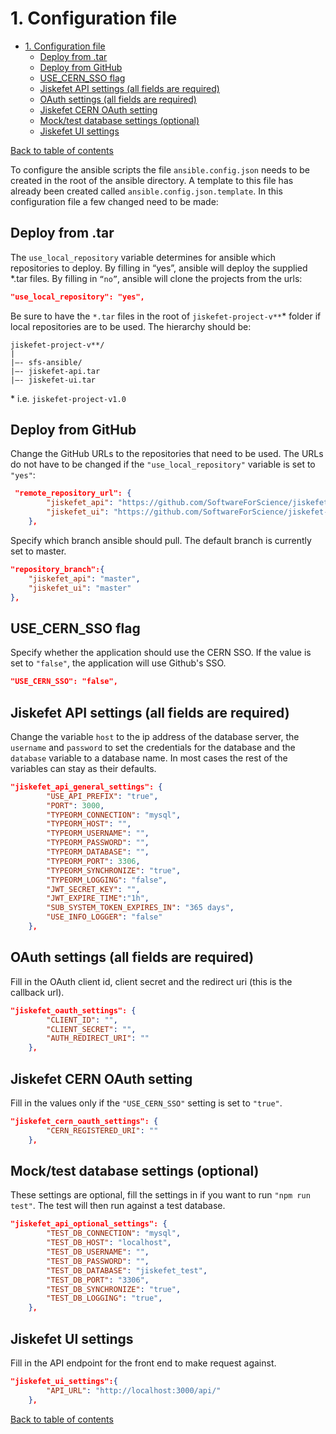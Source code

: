 # 1. Configuration file

- [1. Configuration file](#1-configuration-file)
  - [Deploy from .tar](#deploy-from-tar)
  - [Deploy from GitHub](#deploy-from-github)
  - [USE_CERN_SSO flag](#usecernsso-flag)
  - [Jiskefet API settings (all fields are required)](#jiskefet-api-settings-all-fields-are-required)
  - [OAuth settings (all fields are required)](#oauth-settings-all-fields-are-required)
  - [Jiskefet CERN OAuth setting](#jiskefet-cern-oauth-setting)
  - [Mock/test database settings (optional)](#mocktest-database-settings-optional)
  - [Jiskefet UI settings](#jiskefet-ui-settings)


[Back to table of contents](../README.md#table-of-contents)

To configure the ansible scripts the file `ansible.config.json` needs to be created in the root of the ansible directory.
A template to this file has already been created called `ansible.config.json.template`. In this configuration file a few changed need to be made:

## Deploy from .tar
The `use_local_repository` variable determines for ansible which repositories to deploy. By filling in “yes”, ansible will deploy the supplied *.tar files. By filling in `“no”`, ansible will clone the projects from the urls:

```json
"use_local_repository": "yes",
```

Be sure to have the `*.tar` files in the root of `jiskefet-project-v**`*  folder if local repositories are to be used. The hierarchy should be:
```
jiskefet-project-v**/
|
|–- sfs-ansible/
|–- jiskefet-api.tar
|–- jiskefet-ui.tar
```

\* i.e. `jiskefet-project-v1.0`

## Deploy from GitHub
Change the GitHub URLs to the repositories that need to be used. The URLs do not have to be changed if the `"use_local_repository"` variable is set to `"yes"`:
```json
 "remote_repository_url": {
        "jiskefet_api": "https://github.com/SoftwareForScience/jiskefet-api.git",
        "jiskefet_ui": "https://github.com/SoftwareForScience/jiskefet-ui.git"
    },
```

Specify which branch ansible should pull. The default branch is currently set to master.
```json
"repository_branch":{
    "jiskefet_api": "master",
    "jiskefet_ui": "master"
},
```

## USE_CERN_SSO flag
Specify whether the application should use the CERN SSO. If the value is set to `"false"`, the application will use Github's SSO.
```json
"USE_CERN_SSO": "false",
```

## Jiskefet API settings (all fields are required)
Change the variable `host` to the ip address of the database server, the `username` and `password` to set the 
credentials for the database and the `database` variable to a database name. In most cases the rest of the variables can stay as their defaults.
```json
"jiskefet_api_general_settings": {
        "USE_API_PREFIX": "true",
        "PORT": 3000,
        "TYPEORM_CONNECTION": "mysql",
        "TYPEORM_HOST": "",
        "TYPEORM_USERNAME": "",
        "TYPEORM_PASSWORD": "",
        "TYPEORM_DATABASE": "",
        "TYPEORM_PORT": 3306,
        "TYPEORM_SYNCHRONIZE": "true",
        "TYPEORM_LOGGING": "false",
        "JWT_SECRET_KEY": "",
        "JWT_EXPIRE_TIME":"1h",
        "SUB_SYSTEM_TOKEN_EXPIRES_IN": "365 days",
        "USE_INFO_LOGGER": "false"
    },
```

## OAuth settings (all fields are required)
Fill in the OAuth client id, client secret and the redirect uri (this is the callback url).
```json
"jiskefet_oauth_settings": {
        "CLIENT_ID": "",
        "CLIENT_SECRET": "",
        "AUTH_REDIRECT_URI": ""
    },
```

## Jiskefet CERN OAuth setting
Fill in the values only if the `"USE_CERN_SSO"` setting is set to `"true"`.
```json
"jiskefet_cern_oauth_settings": {
        "CERN_REGISTERED_URI": ""
    },
```

## Mock/test database settings (optional)
These settings are optional, fill the settings in if you want to run `"npm run test"`. The test will then run against a test database.
```json
"jiskefet_api_optional_settings": {
        "TEST_DB_CONNECTION": "mysql",
        "TEST_DB_HOST": "localhost",
        "TEST_DB_USERNAME": "",
        "TEST_DB_PASSWORD": "",
        "TEST_DB_DATABASE": "jiskefet_test",
        "TEST_DB_PORT": "3306",
        "TEST_DB_SYNCHRONIZE": "true",
        "TEST_DB_LOGGING": "true",
    },
```
## Jiskefet UI settings
Fill in the API endpoint for the front end to make request against.
```json
"jiskefet_ui_settings":{ 
        "API_URL": "http://localhost:3000/api/"
    },
```

[Back to table of contents](../README.md#table-of-contents)
